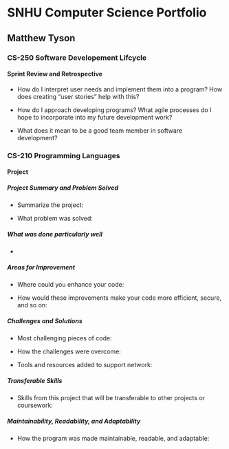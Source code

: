 # SNHU Computer Science Portfolio
## Matthew Tyson

### CS-250 Software Developement Lifcycle
#### Sprint Review and Retrospective

- How do I interpret user needs and implement them into a program? How does creating “user stories” help with this?

- How do I approach developing programs? What agile processes do I hope to incorporate into my future development work?

- What does it mean to be a good team member in software development?

### CS-210 Programming Languages
#### Project

##### Project Summary and Problem Solved

- Summarize the project: 


- What problem was solved: 


##### What was done particularly well

- 

##### Areas for Improvement

- Where could you enhance your code:
  

- How would these improvements make your code more efficient, secure, and so on:
  

##### Challenges and Solutions

- Most challenging pieces of code:
  

- How the challenges were overcome:
  

- Tools and resources added to support network:
  

##### Transferable Skills

- Skills from this project that will be transferable to other projects or coursework:
  

##### Maintainability, Readability, and Adaptability

- How the program was made maintainable, readable, and adaptable:
  
